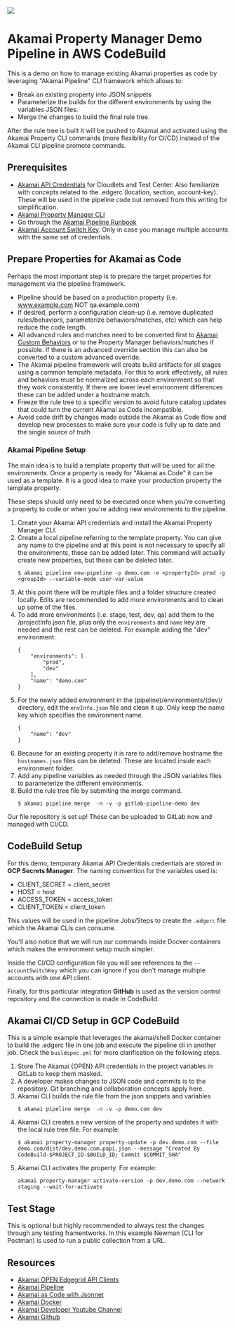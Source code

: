 ![](https://codebuild.us-east-2.amazonaws.com/badges?uuid=eyJlbmNyeXB0ZWREYXRhIjoidFd4Zk1yMWRhMS9yTEtLeVJDeVRuUlJvK1NRODN2TGY1eE0yVW9ZaStOeHhkQ3laWnpkbFVWWmVWL0RLaE1xaHIvUFBGVktlMWFXT1lPNkN2akJKbldvPSIsIml2UGFyYW1ldGVyU3BlYyI6IkEwRHBidVBkS3U2ZEVsVTMiLCJtYXRlcmlhbFNldFNlcmlhbCI6MX0%3D&branch=main)

# Akamai Property Manager Demo Pipeline in AWS CodeBuild

This is a demo on how to manage existing Akamai properties as code by leveraging "Akamai Pipeline" CLI framework which allows to:

* Break an existing property into JSON snippets
* Parameterize the builds for the different environments by using the variables JSON files.
* Merge the changes to build the final rule tree. 

After the rule tree is built it will be pushed to Akamai and activated using the Akamai Property CLI commands (more flexibility for CI/CD) instead of the Akamai CLI pipeline promote commands.

## Prerequisites
- [Akamai API Credentials](https://techdocs.akamai.com/developer/docs/set-up-authentication-credentials) for Cloudlets and Test Center. Also familiarize with concepts related to the .edgerc (location, section, account-key). These will be used in the pipeline code but removed from this writing for simplification.
- [Akamai Property Manager CLI](https://github.com/akamai/cli-property-manager)
- Go through the [Akamai Pipeline Runbook](https://developer.akamai.com/resource/whitepaper/akamai-pipeline-cli-framework-runbook/direct)
- [Akamai Account Switch Key](https://techdocs.akamai.com/developer/docs/manage-many-accounts-with-one-api-client). Only in case you manage multiple accounts with the same set of credentials.

## Prepare Properties for Akamai as Code
Perhaps the most important step is to prepare the target properties for management via the pipeline framework.

* Pipeline should be based on a production property (i.e. www.example.com NOT qa.example.com)
* If desired, perform a configuration clean-up (i.e. remove duplicated rules/behaviors, parameterize behaviors/matches, etc) which can help reduce the code length.
* All advanced rules and matches need to be converted first to [Akamai Custom Behaviors](https://developer.akamai.com/blog/2018/04/26/custom-behaviors-property-manager-papi) or to the Property Manager behaviors/matches if possible. If there is an advanced override section this can also be converted to a custom advanced override.
* The Akamai pipeline framework will create build artifacts for all stages using a common template metadata. For this to work effectively, all rules and behaviors must be normalized across each environment so that they work consistently. If there are lower level environment differences these can be added under a hostname match.
* Freeze the rule tree to a specific version to avoid future catalog updates that could turn the current Akamai as Code incompatible.
* Avoid code drift by changes made outside the Akamai as Code flow and develop new processes to make sure your code is fully up to date and the single source of truth

### Akamai Pipeline Setup
The main idea is to build a template property that will be used for all the environments. Once a property is ready for "Akamai as Code" it can be used as a template. It is a good idea to make your production property the template property.

These steps should only need to be executed once when you're converting a property to code or when you're adding new environments to the pipeline.

1. Create your Akamai API credentials and install the Akamai Property Manager CLI.
2. Create a local pipeline referring to the template property. You can give any name to the pipeline and at this point is not necessary to specify all the environments, these can be added later. This command will actually create new properties, but these can be deleted later.
    ```
    $ akamai pipeline new-pipeline -p demo.com -e <propertyId> prod -g <groupId> --variable-mode user-var-value
    ```
3. At this point there will be multiple files and a folder structure created locally. Edits are recommended to add more environments and to clean up some of the files.
4. To add more environments (i.e. stage, test, dev, qa) add them to the /projectInfo.json file, plus only the `environments` and `name` key are needed and the rest can be deleted. For example adding the "dev" environment:
    ```
    {
        "environments": [
            "prod",
            "dev"
        ],
        "name": "demo.com"
    }
    ```
5. For the newly added environment in the (pipeline)/environments/(dev)/ directory, edit the `envInfo.json` file and clean it up. Only keep the name key which specifies the environment name.
    ```
    {
        "name": "dev"
    } 
    ```
6. Because for an existing property it is rare to add/remove hostname the `hostnames.json` files can be deleted. These are located inside each environment folder.
7. Add any pipeline variables as needed through the JSON variables files to parameterize the different environments.
8. Build the rule tree file by submiting the merge command.
    ```
    $ akamai pipeline merge  -n -v -p gitlab-pipeline-demo dev
    ```
Our file repository is set up! These can be uploaded to GitLab now and managed with CI/CD.

## CodeBuild Setup
For this demo, temporary Akamai API Credentials credentials are stored in **GCP Secrets Manager**. The naming convention for the variables used is:

- CLIENT_SECRET = client_secret
- HOST = host
- ACCESS_TOKEN = access_token
- CLIENT_TOKEN = client_token

This values will be used in the pipeline Jobs/Steps to create the `.edgerc` file which the Akamai CLIs can consume.

You'll also notice that we will run our commands inside Docker containers which makes the environment setup much simpler.

Inside the CI/CD configuration file you will see references to the `--accountSwitchKey` which you can ignore if you don't manage multiple accounts with one API client.

Finally, for this particular integration **GitHub** is used as the version control repository and the connection is made in CodeBuild.

## Akamai CI/CD Setup in GCP CodeBuild
This is a simple example that leverages the akamai/shell Docker container to build the .edgerc file in one job and execute the pipeline cli in another job. Check the `buildspec.yml` for more clarification on the following steps.

1. Store The Akamai {OPEN} API credentials in the project variables in GitLab to keep them masked.
2. A developer makes changes to JSON code and commits is to the repository. Git branching and collaboration concepts apply here.
4. Akamai CLI builds the rule file from the json snippets and variables
    ```
    $ akamai pipeline merge  -n -v -p demo.com dev
    ```
5. Akamai CLI creates a new version of the property and updates it with the local rule tree file. For example:
    ```
    $ akamai property-manager property-update -p dev.demo.com --file demo.com/dist/dev.demo.com.papi.json --message "Created By CodeBuild-$PROJECT_ID-$BUILD_ID; Commit $COMMIT_SHA"
    ```
6. Akamai CLI activates the property. For example:
    ```
    akamai property-manager activate-version -p dev.demo.com --network staging --wait-for-activate
    ```

## Test Stage
This is optional but highly recommended to always test the changes through any testing framentworks. In this example Newman (CLI for Postman) is used to run a public collection from a URL.

## Resources
- [Akamai OPEN Edgegrid API Clients](https://techdocs.akamai.com/developer/docs/authenticate-with-edgegrid)
- [Akamai Pipeline](https://developer.akamai.com/devops/use-cases/akamai-pipeline)
- [Akamai as Code with Jsonnet](https://developer.akamai.com/blog/2021/04/28/akamai-code-jsonnet)
- [Akamai Docker](https://github.com/akamai/akamai-docker)
- [Akamai Developer Youtube Channel](https://www.youtube.com/c/AkamaiDeveloper)
- [Akamai Github](https://github.com/akamai)



